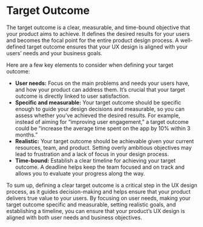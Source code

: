 # Target Outcome

The target outcome is a clear, measurable, and time-bound objective that your product aims to achieve. It defines the desired results for your users and becomes the focal point for the entire product design process. A well-defined target outcome ensures that your UX design is aligned with your users’ needs and your business goals.

Here are a few key elements to consider when defining your target outcome:

- **User needs:** Focus on the main problems and needs your users have, and how your product can address them. It’s crucial that your target outcome is directly linked to user satisfaction.
- **Specific and measurable:** Your target outcome should be specific enough to guide your design decisions and measurable, so you can assess whether you’ve achieved the desired results. For example, instead of aiming for “improving user engagement,” a target outcome could be “increase the average time spent on the app by 10% within 3 months.”
- **Realistic:** Your target outcome should be achievable given your current resources, team, and product. Setting overly ambitious objectives may lead to frustration and a lack of focus in your design process.
- **Time-bound:** Establish a clear timeline for achieving your target outcome. A deadline helps keep the team focused and on track and allows you to evaluate your progress along the way.

To sum up, defining a clear target outcome is a critical step in the UX design process, as it guides decision-making and helps ensure that your product delivers true value to your users. By focusing on user needs, making your target outcome specific and measurable, setting realistic goals, and establishing a timeline, you can ensure that your product’s UX design is aligned with both user needs and business objectives.

